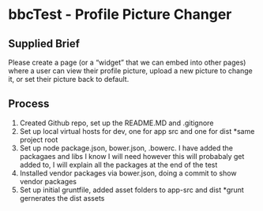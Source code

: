 bbcTest - Profile Picture Changer
=======
## Supplied Brief

Please create a page (or a “widget” that we can embed into other pages) where a user can view their profile picture, upload a new picture to change it, or set their picture back to default.

## Process

1. Created Github repo, set up the README.MD and .gitignore
2. Set up local virtual hosts for dev, one for app src and one for dist *same project root 
3. Set up node package.json, bower.json, .bowerc. I have added the packagaes and libs I know I will need however this will probabaly get added to, I will explain all the packages at the end of the test
4. Installed vendor packages via bower.json, doing a commit to show vendor packages
5. Set up initial gruntfile, added asset folders to app-src and dist *grunt gernerates the dist assets